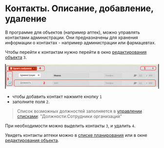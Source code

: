 # Контакты. Описание, добавление, удаление

В программе для объектов (например аптек), можно управлять контактами администрации.
Они предназначены для хранения информации о контактах - например администрации или фармацевтах.

Чтобы перейти к контактам нужно перейти в окно [редактирования объекта](database-object-edit.html) `3`.

![](../images/database-object-contact.png)

- чтобы добавить контакт нажмите кнопку `1`
- заполните поля `2`. 

> Список возможных должностей заполняется в [управлении списками](database-dict.html): "Должности:Сотрудники организаций"

При необходимости можно выделить контакты `3`, и удалить `4`.

Увидеть контакты аптеки можно в [списке планирования](rep-planning-central-block-objects.html) или в окне [редактирования объекта](database-object-edit.html).
